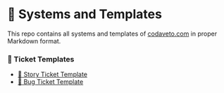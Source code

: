 # 📝 Systems and Templates

This repo contains all systems and templates of [codaveto.com](http://codaveto.com) in proper Markdown format.

### 🎫 Ticket Templates

- [📒 Story Ticket Template](https://github.com/codaveto/systems_and_templates/blob/main/ticket_templates/story_ticket_template.md)
- [🐛 Bug Ticket Template](https://github.com/codaveto/systems_and_templates/blob/main/ticket_templates/bug_ticket_template.md)
